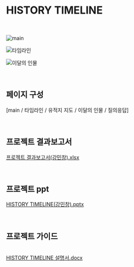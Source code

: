 # HISTORY TIMELINE
<br>

![main](https://github.com/itkmc/24_project/assets/150234520/ef96ca5c-cc9e-47ca-b42a-3438abea400c)

![타임라인](https://github.com/itkmc/24_project/assets/150234520/8ac21bc6-3fd4-43d9-8348-7f963888a882)

![이달의 인물](https://github.com/itkmc/24_project/assets/150234520/f8a8866b-7dac-4c9b-bdfa-9d7ca0bcff47)

<br>

## 페이지 구성
[main / 타임라인 / 유적지 지도 / 이달의 인물 / 질의응답]

<br>

## 프로젝트 결과보고서

[프로젝트 결과보고서(강민창).xlsx](https://github.com/itkmc/24_project/files/15427370/default.xlsx)

<br>

## 프로젝트 ppt

[HISTORY TIMELINE(강민창).pptx](https://github.com/itkmc/24_project/files/15427376/HISTORY.TIMELINE.pptx)

<br>

## 프로젝트 가이드

<br>[HISTORY TIMELINE 설명서.docx](https://github.com/itkmc/24_project/files/15427382/HISTORY.TIMELINE.docx)

